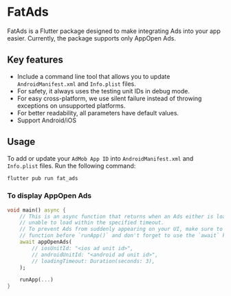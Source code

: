 # FatAds

FatAds is a Flutter package designed to make integrating Ads into your app easier.
Currently, the package supports only AppOpen Ads.

## Key features

- Include a command line tool that allows you to update `AndroidManifest.xml` and `Info.plist` files.
- For safety, it always uses the testing unit IDs in debug mode.
- For easy cross-platform, we use silent failure instead of throwing exceptions on unsupported platforms.
- For better readability, all parameters have default values.
- Support Android/iOS

## Usage

To add or update your `AdMob App ID` into `AndroidManifest.xml` and `Info.plist` files. Run the following command:

```bash
flutter pub run fat_ads
```

### To display AppOpen Ads

```dart
void main() async {
    // This is an async function that returns when an Ads either is loaded or is
    // unable to load within the specified timeout.
    // To prevent Ads from suddenly appearing on your UI, make sure to call this
    // function before `runApp()` and don't forget to use the `await` keyword.
    await appOpenAds(
        // iosUnitId: "<ios ad unit id>",
        // androidUnitId: "<android ad unit id>",
        // loadingTimeout: Duration(seconds: 3),
    );

    runApp(...)
}
```
